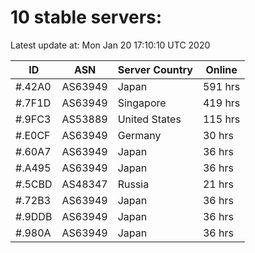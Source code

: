 # 10 stable servers:

Latest update at: Mon Jan 20 17:10:10 UTC 2020

| ID | ASN | Server Country | Online |
| -- | --- | -------------- | ------ |
| #.42A0 | AS63949 | Japan | 591 hrs |
| #.7F1D | AS63949 | Singapore | 419 hrs |
| #.9FC3 | AS53889 | United States | 115 hrs |
| #.E0CF | AS63949 | Germany | 30 hrs |
| #.60A7 | AS63949 | Japan | 36 hrs |
| #.A495 | AS63949 | Japan | 36 hrs |
| #.5CBD | AS48347 | Russia | 21 hrs |
| #.72B3 | AS63949 | Japan | 36 hrs |
| #.9DDB | AS63949 | Japan | 36 hrs |
| #.980A | AS63949 | Japan | 36 hrs |

